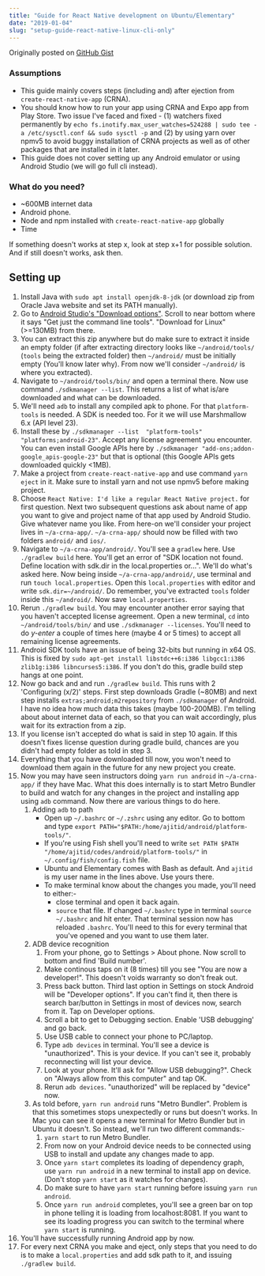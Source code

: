 ```yaml
---
title: "Guide for React Native development on Ubuntu/Elementary"
date: "2019-01-04"
slug: "setup-guide-react-native-linux-cli-only"
---
```


Originally posted on [GitHub Gist](https://gist.github.com/ajitid/540bd1dcb30290c8d779c34fb898a47a)

### Assumptions

- This guide mainly covers steps (including and) after ejection from `create-react-native-app` (CRNA).
- You should know how to run your app using CRNA and Expo app from Play Store. Two issue I've faced and fixed - (1) watchers fixed permanently by `echo fs.inotify.max_user_watches=524288 | sudo tee -a /etc/sysctl.conf && sudo sysctl -p` and (2) by using yarn over npmv5 to avoid buggy installation of CRNA projects as well as of other packages that are installed in it later.
- This guide does not cover setting up any Android emulator or using Android Studio (we will go full cli instead).

### What do you need?

- ~600MB internet data
- Android phone.
- Node and npm installed with `create-react-native-app` globally
- Time

If something doesn't works at step x, look at step x+1 for possible solution. And if still doesn't works, ask then.

## Setting up

1. Install Java with `sudo apt install openjdk-8-jdk` (or download zip from Oracle Java website and set its PATH manually).
1. Go to [Android Studio's "Download options"](https://developer.android.com/studio/index.html#downloads). Scroll to near bottom where it says "Get just the command line tools". "Download for Linux" (>=130MB) from there.
1. You can extract this zip anywhere but do make sure to extract it inside an empty folder (if after extracting directory looks like `~/android/tools/` (`tools` being the extracted folder) then `~/android/` must be initially empty (You'll know later why). From now we'll consider `~/android/` is where you extracted).
1. Navigate to `~/android/tools/bin/` and open a terminal there. Now use command `./sdkmanager --list`. This returns a list of what is/are downloaded and what can be downloaded.
1. We'll need `adb` to install any compiled apk to phone. For that `platform-tools` is needed. A SDK is needed too. For it we will use Marshmallow 6.x (API level 23).
1. Install these by `./sdkmanager --list  "platform-tools" "platforms;android-23"`. Accept any license agreement you encounter. You can even install Google APIs here by `./sdkmanager "add-ons;addon-google_apis-google-23"` but that is optional (this Google APIs gets downloaded quickly <1MB).
1. Make a project from `create-react-native-app` and use command `yarn eject` in it. Make sure to install yarn and not use npmv5 before making project.
1. Choose `React Native: I'd like a regular React Native project.` for first question. Next two subsequent questions ask about name of app you want to give and project name of that app used by Android Studio. Give whatever name you like. From here-on we'll consider your project lives in `~/a-crna-app/`. `~/a-crna-app/` should now be filled with two folders `android/` and `ios/`.
1.  Navigate to `~/a-crna-app/android/`. You'll see a `gradlew` here. Use `./gradlew build` here. You'll get an error of "SDK location not found. Define location with sdk.dir in the local.properties or...". We'll do what's asked here. Now being inside `~/a-crna-app/android/`, use terminal and run `touch local.properties`. Open this `local.properties` with editor and write `sdk.dir=~/android/`. Do remember, you've extracted `tools` folder inside this `~/android/`. Now save `local.properties`.
1. Rerun `./gradlew build`. You may encounter another error saying that you haven't accepted license agreement. Open a new terminal, `cd` into `~/android/tools/bin/` and use `./sdkmanager --licenses`. You'll need to do _y-enter_ a couple of times here (maybe 4 or 5 times) to accept all remaining license agreements.
1. Android SDK tools have an issue of being 32-bits but running in x64 OS. This is fixed by `sudo apt-get install libstdc++6:i386 libgcc1:i386 zlib1g:i386 libncurses5:i386`. If you don't do this, gradle build step hangs at one point.
1. Now go back and and run `./gradlew build`. This runs with 2 'Configuring (x/2)' steps. First step downloads Gradle (~80MB) and next step installs `extras;android;m2repository` from `./sdkmanager` of Android. I have no idea how much data this takes (maybe 100-200MB). I'm telling about about internet data of each, so that you can wait accordingly, plus wait for its extraction from a zip.
1. If you license isn't accepted do what is said in step 10 again. If this doesn't fixes license question during gradle build, chances are you didn't had empty folder as told in step 3.
1. Everything that you have downloaded till now, you won't need to download them again in the future for any new project you create.
1. Now you may have seen instructors doing `yarn run android` in `~/a-crna-app/` if they have Mac. What this does internally is to start Metro Bundler to build and watch for any changes in the project and installing app using `adb` command. Now there are various things to do here.
    1. Adding `adb` to path
        - Open up `~/.bashrc` or `~/.zshrc` using any editor. Go to bottom and type `export PATH="$PATH:/home/ajitid/android/platform-tools/"`.
        - If you're using Fish shell you'll need to write `set PATH $PATH "/home/ajitid/codes/android/platform-tools/"` in `~/.config/fish/config.fish` file.
        - Ubuntu and Elementary comes with Bash as default. And `ajitid` is my user name in the lines above. Use yours there.
        - To make terminal know about the changes you made, you'll need to either:-
            - close terminal and open it back again.
            - `source` that file. If changed `~/.bashrc` type in terminal `source ~/.bashrc` and hit enter. That terminal session now has reloaded `.bashrc`. You'll need to this for every terminal that you've opened and you want to use them later.
    1. ADB device recognition
        1. From your phone, go to Settings > About phone. Now scroll to bottom and find 'Build number'.
        1. Make continous taps on it (8 times) till you see "You are now a developer!". This doesn't voids warranty so don't freak out.
        1. Press back button. Third last option in Settings on stock Android will be "Developer options". If you can't find it, then there is search bar/button in Settings in most of devices now, search from it. Tap on Developer options.
        1. Scroll a bit to get to Debugging section. Enable 'USB debugging' and go back.
        1. Use USB cable to connect your phone to PC/laptop.
        1. Type `adb devices` in terminal. You'll see a device is "unauthorized". This is your device. If you can't see it, probably reconnecting will list your device.
        1. Look at your phone. It'll ask for "Allow USB debugging?". Check on "Always allow from this computer" and tap OK.
        1. Rerun `adb devices`. "unauthorized" will be replaced by "device" now.
    1. As told before, `yarn run android` runs "Metro Bundler". Problem is that this sometimes stops unexpectedly or runs but doesn't works. In Mac you can see it opens a new terminal for Metro Bundler but in Ubuntu it doesn't. So instead, we'll run two different commands:-
        1. `yarn start` to run Metro Bundler.
        1. From now on your Android device needs to be connected using USB to install and update any changes made to app.
        1. Once `yarn start` completes its loading of dependency graph, use `yarn run android` in a new terminal to install app on device. (Don't stop `yarn start` as it watches for changes).
        1. Do make sure to have `yarn start` running before issuing `yarn run android`.
        1. Once `yarn run android` completes, you'll see a green bar on top in phone telling it is loading from localhost:8081. If you want to see its loading progress you can switch to the terminal where `yarn start` is running.
1. You'll have successfully running Android app by now.
1. For every next CRNA you make and eject, only steps that you need to do is to make a `local.properties` and add sdk path to it, and issuing `./gradlew build`.
